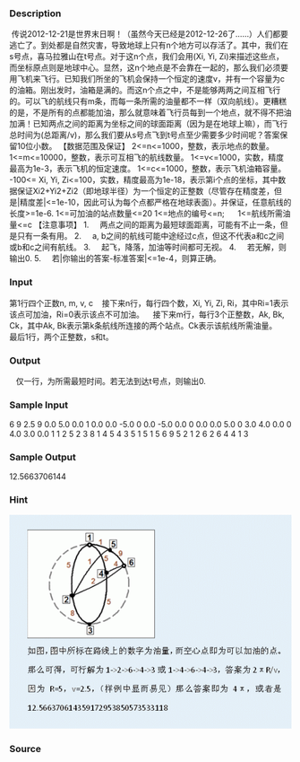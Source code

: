 
### Description
 传说2012-12-21是世界末日啊！（虽然今天已经是2012-12-26了……）人们都要逃亡了。到处都是自然灾害，导致地球上只有n个地方可以存活了。其中，我们在s号点，喜马拉雅山在t号点。对于这n个点，我们会用(Xi, Yi, Zi)来描述这些点，而坐标原点则是地球中心。显然，这n个地点是不会靠在一起的，那么我们必须要用飞机来飞行。已知我们所坐的飞机会保持一个恒定的速度v，并有一个容量为c的油箱。刚出发时，油箱是满的。而这n个点之中，不是能够两两之间互相飞行的。可以飞的航线只有m条，而每一条所需的油量都不一样（双向航线）。更糟糕的是，不是所有的点都能加油，那么就意味着飞行员每到一个地点，就不得不把油加满！已知两点之间的距离为坐标之间的球面距离（因为是在地球上嘛），而飞行总时间为(总距离/v)，那么我们要从s号点飞到t号点至少需要多少时间呢？答案保留10位小数。
【数据范围及保证】
2<=n<=1000，整数，表示地点的数量。
1<=m<=10000，整数，表示可互相飞的航线数量。
1<=v<=1000，实数，精度最高为1e-3，表示飞机的恒定速度。
1<=c<=1000，整数，表示飞机油箱容量。
-100<= Xi, Yi, Zi<=100，实数，精度最高为1e-18，表示第i个点的坐标，其中数据保证Xi2+Yi2+Zi2（即地球半径）为一个恒定的正整数（尽管存在精度差，但是|精度差|<=1e-10，因此可认为每个点都严格在地球表面）。并保证，任意航线的长度>=1e-6.
1<=可加油的站点数量<=20
1<=地点的编号<=n;      1<=航线所需油量<=c
【注意事项】
1.     两点之间的距离为最短球面距离，可能有不止一条，但是只有一条有用。
2.     a, b之间的航线可能中途经过c点，但这不代表a和c之间或b和c之间有航线。
3.     起飞，降落，加油等时间都可无视。
4.     若无解，则输出0.
5.     若|你输出的答案-标准答案|<=1e-4，则算正确。
### Input
第1行四个正数n, m, v, c
   接下来n行，每行四个数，Xi, Yi, Zi, Ri，其中Ri=1表示该点可加油，Ri=0表示该点不可加油。
   接下来m行，每行3个正整数，Ak, Bk, Ck，其中Ak, Bk表示第k条航线所连接的两个站点。Ck表示该航线所需油量。
   最后1行，两个正整数，s和t。
### Output
   仅一行，为所需最短时间。若无法到达t号点，则输出0.
### Sample Input

6 9 2.5 9
0.0 5.0 0.0 1
0.0 0.0 -5.0 0
0.0 -5.0 0.0 0
0.0 0.0 5.0 0
3.0 4.0 0.0 0
4.0 3.0 0.0 1
1 2 5
2 3 8
1 4 5
4 3 5
1 5 1
5 6 9
5 2 1
2 6 2
6 4 4
1 3

### Sample Output

12.5663706144
### Hint
![](/JudgeOnline/upload/201212/11(10).jpg)

### Source
